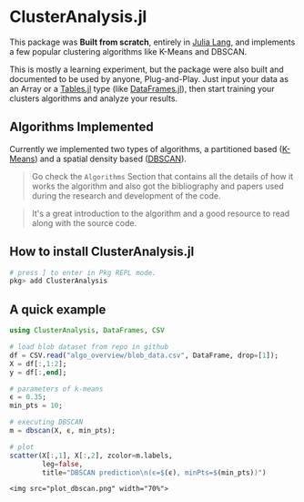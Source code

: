 # ClusterAnalysis.jl
  
This package was **Built from scratch**, entirely in [Julia Lang](https://julialang.org), and implements a few popular clustering algorithms like K-Means and DBSCAN. 

This is mostly a learning experiment, but the package were also built and documented to be used by anyone, Plug-and-Play. Just input your data as an Array or a [Tables.jl](https://discourse.julialang.org/t/tables-jl-a-table-interface-for-everyone/14071) type (like [DataFrames.jl](https://dataframes.juliadata.org/stable/)), then start training your clusters algorithms and analyze your results. 


## Algorithms Implemented
Currently we implemented two types of algorithms, a partitioned based ([K-Means](https://en.wikipedia.org/wiki/K-means_clustering)) and a spatial density based ([DBSCAN](https://en.wikipedia.org/wiki/DBSCAN)). 

> Go check the `Algorithms` Section that contains all the details of how it works the algorithm and also got the bibliography and papers used during the research and development of the code.

> It's a great introduction to the algorithm and a good resource to read along with the source code.

## How to install ClusterAnalysis.jl

```julia
# press ] to enter in Pkg REPL mode.
pkg> add ClusterAnalysis
```  

## A quick example

```julia
using ClusterAnalysis, DataFrames, CSV

# load blob dataset from repo in github
df = CSV.read("algo_overview/blob_data.csv", DataFrame, drop=[1]);
X = df[:,1:2];
y = df[:,end];

# parameters of k-means
ϵ = 0.35;
min_pts = 10;

# executing DBSCAN
m = dbscan(X, ϵ, min_pts);

# plot
scatter(X[:,1], X[:,2], zcolor=m.labels, 
        leg=false, 
        title="DBSCAN prediction\n(ϵ=$(ϵ), minPts=$(min_pts))")
```

```@raw html
<img src="plot_dbscan.png" width="70%">  
```
